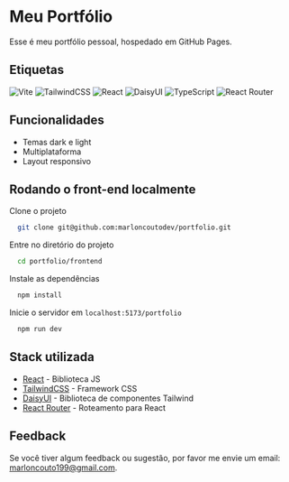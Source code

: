 # Meu Portfólio

Esse é meu portfólio pessoal, hospedado em GitHub Pages.

## Etiquetas

![Vite](https://img.shields.io/badge/vite-%23646CFF.svg?style=for-the-badge&logo=vite&logoColor=white)
![TailwindCSS](https://img.shields.io/badge/tailwindcss-%2338B2AC.svg?style=for-the-badge&logo=tailwind-css&logoColor=white)
![React](https://img.shields.io/badge/react-%2320232a.svg?style=for-the-badge&logo=react&logoColor=%2361DAFB)
![DaisyUI](https://img.shields.io/badge/daisyui-5A0EF8?style=for-the-badge&logo=daisyui&logoColor=white)
![TypeScript](https://img.shields.io/badge/typescript-%23007ACC.svg?style=for-the-badge&logo=typescript&logoColor=white)
![React Router](https://img.shields.io/badge/React_Router-CA4245?style=for-the-badge&logo=react-router&logoColor=white)

## Funcionalidades

-   Temas dark e light
-   Multiplataforma
-   Layout responsivo

## Rodando o front-end localmente

Clone o projeto

```bash
  git clone git@github.com:marloncoutodev/portfolio.git
```

Entre no diretório do projeto

```bash
  cd portfolio/frontend
```

Instale as dependências

```bash
  npm install
```

Inicie o servidor em `localhost:5173/portfolio`

```bash
  npm run dev
```

## Stack utilizada

-   [React](https://react.dev/) - Biblioteca JS
-   [TailwindCSS](https://tailwindcss.com/) - Framework CSS
-   [DaisyUI](https://daisyui.com/) - Biblioteca de componentes Tailwind
-   [React Router](https://reactrouter.com/en/main) - Roteamento para React

## Feedback

Se você tiver algum feedback ou sugestão, por favor me envie um email: marloncouto199@gmail.com.
